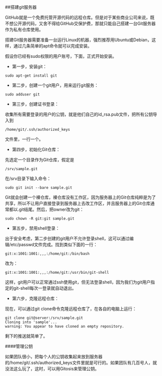 
##搭建git服务器

GitHub就是一个免费托管开源代码的远程仓库。但是对于某些商业公司来说，既不想公开源代码，又舍不得给GitHub交保护费，那就只能自己搭建一台Git服务器作为私有仓库使用。

搭建Git服务器需要准备一台运行Linux的机器，强烈推荐用Ubuntu或Debian，这样，通过几条简单的apt命令就可以完成安装。

假设你已经有sudo权限的用户账号，下面，正式开始安装。

* 第一步，安装git：

```sudo apt-get install git```

* 第二步，创建一个git用户，用来运行git服务：

```sudo adduser git```

* 第三步，创建证书登录：

收集所有需要登录的用户的公钥，就是他们自己的id_rsa.pub文件，把所有公钥导入到

```/home/git/.ssh/authorized_keys```

文件里，一行一个。

* 第四步，初始化Git仓库：

先选定一个目录作为Git仓库，假定是

```/srv/sample.git```

在/srv目录下输入命令：

```sudo git init --bare sample.git```

Git就会创建一个裸仓库，裸仓库没有工作区，因为服务器上的Git仓库纯粹是为了共享，所以不让用户直接登录到服务器上去改工作区，并且服务器上的Git仓库通常都以.git结尾。然后，把owner改为git：

```sudo chown -R git:git sample.git```

* 第五步，禁用shell登录：

出于安全考虑，第二步创建的git用户不允许登录shell，这可以通过编辑/etc/passwd文件完成。找到类似下面的一行：

```git:x:1001:1001:,,,:/home/git:/bin/bash```

改为：

```git:x:1001:1001:,,,:/home/git:/usr/bin/git-shell```

这样，git用户可以正常通过ssh使用git，但无法登录shell，因为我们为git用户指定的git-shell每次一登录就自动退出。

* 第六步，克隆远程仓库：

现在，可以通过git clone命令克隆远程仓库了，在各自的电脑上运行：

```
git clone git@server:/srv/sample.git 
Cloning into 'sample'...
warning: You appear to have cloned an empty repository.
```
剩下的推送就简单了。

####管理公钥

如果团队很小，把每个人的公钥收集起来放到服务器的/home/git/.ssh/authorized_keys文件里就是可行的。如果团队有几百号人，就没法这么玩了，这时，可以用Gitosis来管理公钥。
